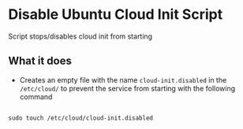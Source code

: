# Disable Ubuntu Cloud Init Script
Script stops/disables cloud init from starting

## What it does

- Creates an empty file with the name `cloud-init.disabled`  in the `/etc/cloud/` to prevent the service from starting with the following command
```

sudo touch /etc/cloud/cloud-init.disabled

```

